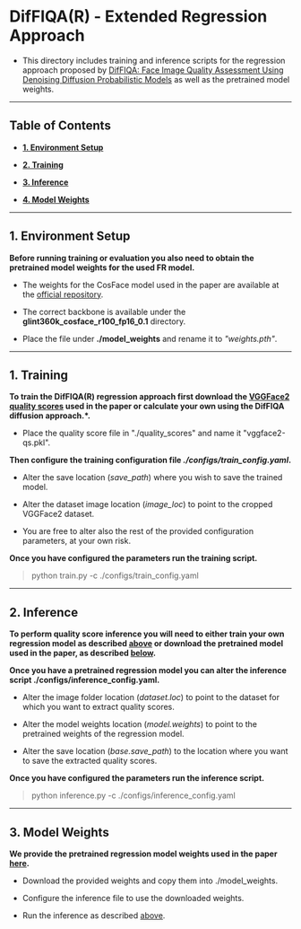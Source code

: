 
# __DifFIQA(R) - Extended Regression Approach__ 

 - This directory includes training and inference scripts for the regression approach proposed by [DifFIQA: Face Image Quality Assessment Using Denoising Diffusion Probabilistic Models](https://arxiv.org/abs/2305.05768) as well as the pretrained model weights.

---


## __Table of Contents__

  - [**1. Environment Setup**](#1-environment-setup)

  - [**2. Training**](#2-training)

  - [**3. Inference**](#3-inference)

  - [**4. Model Weights**](#4-model-weights)


---


## __1. Environment Setup__

__Before running training or evaluation you also need to obtain the pretrained model weights for the used FR model.__

- The weights for the CosFace model used in the paper are available at the [official repository](https://github.com/deepinsight/insightface/tree/master/recognition/arcface_torch). 

- The correct backbone is available under the __glint360k\_cosface\_r100\_fp16\_0.1__ directory.

- Place the file under __./model_weights__ and rename it to _"weights.pth"_.

---



## __1. Training__

__To train the DifFIQA(R) regression approach first download the [VGGFace2 quality scores](https://unilj-my.sharepoint.com/:u:/g/personal/zb4290_student_uni-lj_si/EdfMHzcYnDhBjA8IkuExVH0B6XNoiFQmn38dO_J2dTO24Q?e=hxcM0G) used in the paper or calculate your own using the DifFIQA diffusion approach.*.__

- Place the quality score file in "./quality_scores" and name it "vggface2-qs.pkl".

__Then configure the training configuration file *./configs/train_config.yaml*.__

- Alter the save location (_save\_path_) where you wish to save the trained model.

- Alter the dataset image location (_image\_loc_) to point to the cropped VGGFace2 dataset.

- You are free to alter also the rest of the provided configuration parameters, at your own risk.

__Once you have configured the parameters run the training script.__

> python train.py -c ./configs/train_config.yaml

---


## __2. Inference__

__To perform quality score inference you will need to either train your own regression model as described [above](#2-training) or download the pretrained model used in the paper, as described [below](#4-model-weights).__

__Once you have a pretrained regression model you can alter the inference script ./configs/inference_config.yaml.__

- Alter the image folder location (_dataset.loc_) to point to the dataset for which you want to extract quality scores.

- Alter the model weights location (_model.weights_) to point to the pretrained weights of the regression model.

- Alter the save location (_base.save\_path_) to the location where you want to save the extracted quality scores.

__Once you have configured the parameters run the inference script.__

> python inference.py -c ./configs/inference_config.yaml

---

## __3. Model Weights__

__We provide the pretrained regression model weights used in the paper [here](https://unilj-my.sharepoint.com/:u:/g/personal/zb4290_student_uni-lj_si/EdUoWI2DxdFAsgr1qz_Dna4Bz5EEesU407_6yYe7HXYCUQ?e=XRahXp).__

- Download the provided weights and copy them into ./model_weights.

- Configure the inference file to use the downloaded weights.

- Run the inference as described [above](#3-inference).


